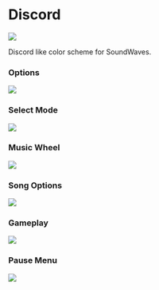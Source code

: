 # Discord

![](https://media.discordapp.net/attachments/499671331021914132/757430421805072414/2020-09-20_232833.png)

Discord like color scheme for SoundWaves.

### Options

![](https://cdn.discordapp.com/attachments/499671331021914132/757430425298665553/2020-09-20_232841.png)

### Select Mode

![](https://cdn.discordapp.com/attachments/499671331021914132/757430427114799124/2020-09-20_232856.png)

### Music Wheel

![](https://cdn.discordapp.com/attachments/499671331021914132/757430427286896754/2020-09-20_232928.png)

### Song Options

![](https://cdn.discordapp.com/attachments/499671331021914132/757430432626114620/2020-09-20_232952.png)

### Gameplay

![](https://cdn.discordapp.com/attachments/499671331021914132/757430483788234782/2020-09-20_233008.png)

### Pause Menu

![](https://cdn.discordapp.com/attachments/499671331021914132/757430492063727636/2020-09-20_233016.png)

